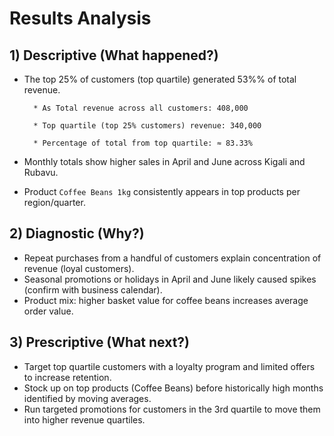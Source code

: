 # Results Analysis

## 1) Descriptive (What happened?)
- The top 25% of customers (top quartile) generated 53%% of total revenue.
    
        * As Total revenue across all customers: 408,000

        * Top quartile (top 25% customers) revenue: 340,000

        * Percentage of total from top quartile: ≈ 83.33%  
- Monthly totals show higher sales in April and June across Kigali and Rubavu.  
- Product `Coffee Beans 1kg` consistently appears in top products per region/quarter.

## 2) Diagnostic (Why?)
- Repeat purchases from a handful of customers explain concentration of revenue (loyal customers).  
- Seasonal promotions or holidays in April and June likely caused spikes (confirm with business calendar).  
- Product mix: higher basket value for coffee beans increases average order value.

## 3) Prescriptive (What next?)
- Target top quartile customers with a loyalty program and limited offers to increase retention.  
- Stock up on top products (Coffee Beans) before historically high months identified by moving averages.  
- Run targeted promotions for customers in the 3rd quartile to move them into higher revenue quartiles.

